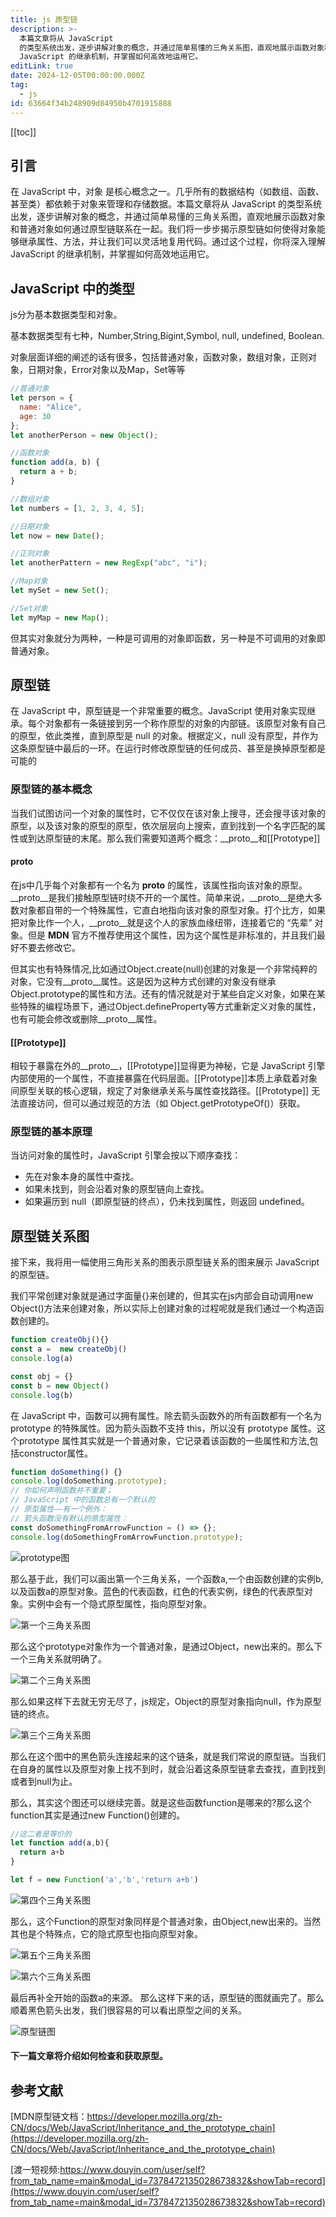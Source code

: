 ```yaml
---
title: js 原型链
description: >-
  本篇文章将从 JavaScript
  的类型系统出发，逐步讲解对象的概念，并通过简单易懂的三角关系图，直观地展示函数对象和普通对象如何通过原型链联系在一起。我们将一步步揭示原型链如何使得对象能够继承属性、方法，并让我们可以灵活地复用代码。通过这个过程，你将深入理解
  JavaScript 的继承机制，并掌握如何高效地运用它。
editLink: true
date: 2024-12-05T00:00:00.000Z
tag:
  - js
id: 63664f34b248909d84950b4701915888
---
```

[[toc]]

## 引言

在 JavaScript 中，对象 是核心概念之一。几乎所有的数据结构（如数组、函数、甚至类）都依赖于对象来管理和存储数据。本篇文章将从 JavaScript 的类型系统出发，逐步讲解对象的概念，并通过简单易懂的三角关系图，直观地展示函数对象和普通对象如何通过原型链联系在一起。我们将一步步揭示原型链如何使得对象能够继承属性、方法，并让我们可以灵活地复用代码。通过这个过程，你将深入理解 JavaScript 的继承机制，并掌握如何高效地运用它。

## JavaScript 中的类型

js分为基本数据类型和对象。

基本数据类型有七种，Number,String,Bigint,Symbol, null, undefined, Boolean.

对象层面详细的阐述的话有很多，包括普通对象，函数对象，数组对象，正则对象，日期对象，Error对象以及Map，Set等等

```js
//普通对象
let person = {
  name: "Alice",
  age: 30
}; 
let anotherPerson = new Object();

//函数对象
function add(a, b) {
  return a + b;
}

//数组对象
let numbers = [1, 2, 3, 4, 5];

//日期对象
let now = new Date();

//正则对象
let anotherPattern = new RegExp("abc", "i");

//Map对象
let mySet = new Set();

//Set对象
let myMap = new Map();
```

但其实对象就分为两种，一种是可调用的对象即函数，另一种是不可调用的对象即普通对象。

## 原型链

在 JavaScript 中，原型链是一个非常重要的概念。JavaScript 使用对象实现继承。每个对象都有一条链接到另一个称作原型的对象的内部链。该原型对象有自己的原型，依此类推，直到原型是 null 的对象。根据定义，null 没有原型，并作为这条原型链中最后的一环。在运行时修改原型链的任何成员、甚至是换掉原型都是可能的

### 原型链的基本概念

当我们试图访问一个对象的属性时，它不仅仅在该对象上搜寻，还会搜寻该对象的原型，以及该对象的原型的原型，依次层层向上搜索，直到找到一个名字匹配的属性或到达原型链的末尾。那么我们需要知道两个概念：__proto__和[[Prototype]]

#### __proto__

在js中几乎每个对象都有一个名为 __proto__ 的属性，该属性指向该对象的原型。__proto__是我们接触原型链时绕不开的一个属性。简单来说，__proto__是绝大多数对象都自带的一个特殊属性，它直白地指向该对象的原型对象。打个比方，如果把对象比作一个人，__proto__就是这个人的家族血缘纽带，连接着它的 “先辈” 对象。但是 **MDN** 官方不推荐使用这个属性，因为这个属性是非标准的，并且我们最好不要去修改它。

但其实也有特殊情况,比如通过Object.create(null)创建的对象是一个非常纯粹的对象，它没有__proto__属性。这是因为这种方式创建的对象没有继承Object.prototype的属性和方法。还有的情况就是对于某些自定义对象，如果在某些特殊的编程场景下，通过Object.defineProperty等方式重新定义对象的属性，也有可能会修改或删除__proto__属性。

#### [[Prototype]]

相较于暴露在外的__proto__，[[Prototype]]显得更为神秘，它是 JavaScript 引擎内部使用的一个属性，不直接暴露在代码层面。[[Prototype]]本质上承载着对象间原型关联的核心逻辑，规定了对象继承关系与属性查找路径。[[Prototype]] 无法直接访问，但可以通过规范的方法（如 Object.getPrototypeOf()）获取。

### 原型链的基本原理

当访问对象的属性时，JavaScript 引擎会按以下顺序查找：

* 先在对象本身的属性中查找。
* 如果未找到，则会沿着对象的原型链向上查找。
* 如果遍历到 null（即原型链的终点），仍未找到属性，则返回 undefined。

## 原型链关系图

接下来，我将用一幅使用三角形关系的图表示原型链关系的图来展示 JavaScript 的原型链。

我们平常创建对象就是通过字面量{}来创建的，但其实在js内部会自动调用new Object()方法来创建对象，所以实际上创建对象的过程呢就是我们通过一个构造函数创建的。

```js
function createObj(){}
const a =  new createObj()
console.log(a)

const obj = {}
const b = new Object()
console.log(b)
```

在 JavaScript 中，函数可以拥有属性。除去箭头函数外的所有函数都有一个名为 prototype 的特殊属性。因为箭头函数不支持 this，所以没有 prototype 属性。这个prototype 属性其实就是一个普通对象，它记录着该函数的一些属性和方法,包括constructor属性。

```js
function doSomething() {}
console.log(doSomething.prototype);
// 你如何声明函数并不重要；
// JavaScript 中的函数总有一个默认的
// 原型属性——有一个例外：
// 箭头函数没有默认的原型属性：
const doSomethingFromArrowFunction = () => {};
console.log(doSomethingFromArrowFunction.prototype);
```

![prototype图](./1.png)

那么基于此，我们可以画出第一个三角关系，一个函数a,一个由函数创建的实例b,以及函数a的原型对象。蓝色的代表函数，红色的代表实例，绿色的代表原型对象。实例中会有一个隐式原型属性，指向原型对象。

![第一个三角关系图](./2.png)

那么这个prototype对象作为一个普通对象，是通过Object，new出来的。那么下一个三角关系就明确了。

![第二个三角关系图](./3.png)

那么如果这样下去就无穷无尽了，js规定，Object的原型对象指向null，作为原型链的终点。

![第三个三角关系图](./4.png)

那么在这个图中的黑色箭头连接起来的这个链条，就是我们常说的原型链。当我们在自身的属性以及原型对象上找不到时，就会沿着这条原型链拿去查找，直到找到或者到null为止。

那么，其实这个图还可以继续完善。就是这些函数function是哪来的?那么这个function其实是通过new Function()创建的。

```js
//这二者是等价的
let function add(a,b){
  return a+b
}

let f = new Function('a','b','return a+b')

```

![第四个三角关系图](./5.png)

那么，这个Function的原型对象同样是个普通对象，由Object,new出来的。当然其也是个特殊点，它的隐式原型也指向原型对象。

![第五个三角关系图](./6.png)

![第六个三角关系图](./7.png)

最后再补全开始的函数a的来源。
那么这样下来的话，原型链的图就画完了。那么顺着黑色箭头出发，我们很容易的可以看出原型之间的关系。

![原型链图](./8.png)

#### 下一篇文章将介绍如何检查和获取原型。

## 参考文献

[MDN原型链文档：https://developer.mozilla.org/zh-CN/docs/Web/JavaScript/Inheritance_and_the_prototype_chain](https://developer.mozilla.org/zh-CN/docs/Web/JavaScript/Inheritance_and_the_prototype_chain)

[渡一短视频:https://www.douyin.com/user/self?from_tab_name=main&modal_id=7378472135028673832&showTab=record](https://www.douyin.com/user/self?from_tab_name=main&modal_id=7378472135028673832&showTab=record)
